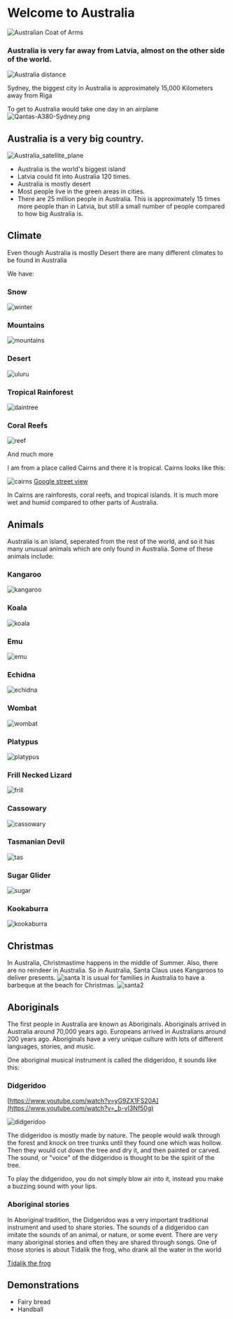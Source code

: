# Welcome to Australia

![Australian Coat of Arms](Australian_Coat_of_Arms.png)

 ### Australia is very far away from Latvia, almost on the other side of the world. 

![Australia distance](Australia_distance.png)

Sydney, the biggest city in Australia is approximately 15,000 Kilometers away from Riga 

To get to Australia would take one day in an airplane
![Qantas-A380-Sydney.png](Qantas-A380-Sydney.png)



## Australia is a very big country.

![Australia_satellite_plane](Australia_satellite_plane.jpg)

- Australia is the world's biggest island
- Latvia could fit into Australia 120 times. 
- Australia is mostly desert
- Most people live in the green areas in cities.
- There are 25 million people in Australia. This is approximately 15 times more people than in Latvia, but still a small number of people compared to how big Australia is.



## Climate

Even though Australia is mostly Desert there are many different climates to be found in Australia

We have:

### Snow

![winter](winter.jpeg)

### Mountains

![mountains](australia-blue-mountains-national-park.jpg)

### Desert

![uluru](uluru.jpg)

### Tropical Rainforest

![daintree](daintree.jpg)

### Coral Reefs

![reef](reef.jpeg)

And much more


I am from a place called Cairns and there it is tropical. Cairns looks like this:

![cairns](cairns.jpg)
[Google street view](https://goo.gl/maps/dnkMKbDFGKWau7Xq6)

In Cairns are rainforests, coral reefs, and tropical islands. It is much more wet and humid compared to other parts of Australia.



## Animals

Australia is an island, seperated from the rest of the world, and so it has many unusual animals which are only found in Australia. Some of these animals include:

### Kangaroo

![kangaroo](kangaroo.jpg)

### Koala

![koala](koala.jpg)

### Emu

![emu](emu.jpg)

### Echidna

![echidna](echidna.jpg)

### Wombat

![wombat](wombat.jpg)

### Platypus

![platypus](platypus.jpg)

### Frill Necked Lizard

![frill](frill.jpeg)

### Cassowary

![cassowary](cassowary.jpg)

### Tasmanian Devil

![tas](tas.jpg)

### Sugar Glider

![sugar](sugar.jpg)

### Kookaburra

![kookaburra](kookaburra.jpg)

## Christmas

In Australia, Christmastime happens in the middle of Summer. Also, there are no reindeer in Australia. So in Australia, Santa Claus uses Kangaroos to deliver presents.
![santa](santa.jpg)
It is usual for families in Australia to have a barbeque at the beach for Christmas. 
![santa2](santa2.jpg)

## Aboriginals

The first people in Australia are known as Aboriginals. Aboriginals arrived in Australia around 70,000 years ago. Europeans arrived in Australians around 200 years ago. Aboriginals have a very unique culture with lots of different languages, stories, and music. 

One aboriginal musical instrument is called the didgeridoo, it sounds like this:

### Didgeridoo

[https://www.youtube.com/watch?v=yG9ZX1FS20A](https://www.youtube.com/watch?v=_b-vI3Nf50g)

![didgeridoo](didgeridoo.jpg)

The didgeridoo is mostly made by nature. The people would walk through the forest and knock on tree trunks until they found one which was hollow. Then
they would cut down the tree and dry it, and then painted or carved. The sound, or "voice" of the didgeridoo is thought to be the spirit of the tree.

To play the didgeridoo, you do not simply blow air into it, instead you make a buzzing sound with your lips. 


### Aboriginal stories

In Aboriginal tradition, the Didgeridoo was a very important traditional instrument and used to share stories. The sounds of a didgeridoo can imitate the
sounds of an animal, or nature, or some event. There are very many aboriginal stories and often they are shared through songs. One of those stories is about 
Tidalik the frog, who drank all the water in the world

[Tidalik the frog](https://www.bbc.co.uk/teach/school-radio/english-ks1-tiddalik-the-frog-part-1)

## Demonstrations

- Fairy bread
- Handball



